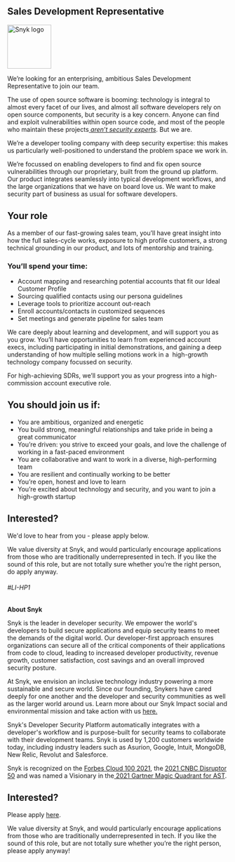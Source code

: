 Sales Development Representative 
---

<img src="https://res.cloudinary.com/snyk/image/upload/v1537345894/press-kit/brand/logo-black.png" width="100" alt="Snyk logo" />

<p><span style="font-weight: 400;">We’re looking for an enterprising, ambitious Sales Development Representative to join our team.</span></p>
<p><span style="font-weight: 400;">The use of open source software is booming: technology is integral to almost every facet of our lives, and almost all software developers rely on open source components, but security is a key concern. Anyone can find and exploit vulnerabilities within open source code, and most of the people who maintain these projects</span><a href="https://snyk.io/stateofossecurity/#risk-and-impact"> <em><span style="font-weight: 400;">aren’t security experts</span></em></a><span style="font-weight: 400;">. But we are.</span></p>
<p><span style="font-weight: 400;">We’re a developer tooling company with deep security expertise: this makes us particularly well-positioned to understand the problem space we work in.</span></p>
<p><span style="font-weight: 400;">We’re focussed on enabling developers to find and fix open source vulnerabilities through our proprietary, built from the ground up platform. Our product integrates seamlessly into typical development workflows, and the large organizations that we have on board love us. We want to make security part of business as usual for software developers.</span></p>
<h2><strong>Your role</strong></h2>
<p><span style="font-weight: 400;">As a member of our fast-growing sales team, you’ll have great insight into how the full sales-cycle works, exposure to high profile customers, a strong technical grounding in our product, and lots of mentorship and training.</span><span style="font-weight: 400;"><br></span></p>
<h3><strong>You’ll spend your time:</strong></h3>
<ul>
<li><span style="font-weight: 400;">Account mapping and researching potential accounts that fit our Ideal Customer Profile</span></li>
<li><span style="font-weight: 400;">Sourcing qualified contacts using our persona guidelines</span></li>
<li><span style="font-weight: 400;">Leverage tools to prioritize account out-reach</span></li>
<li><span style="font-weight: 400;">Enroll accounts/contacts in customized sequences</span></li>
<li><span style="font-weight: 400;">Set meetings and generate pipeline for sales team&nbsp;</span></li>
</ul>
<p><span style="font-weight: 400;">We care deeply about learning and development, and will support you as you grow. You’ll have opportunities to learn from experienced account execs, including participating in initial demonstrations, and gaining a deep understanding of how multiple selling motions work in a&nbsp; high-growth technology company focussed on security.</span></p>
<p><span style="font-weight: 400;">For high-achieving SDRs, we’ll support you as your progress into a high-commission account executive role.</span></p>
<h2><strong>You should join us if:</strong></h2>
<ul>
<li><span style="font-weight: 400;">You are ambitious, organized and energetic</span></li>
<li><span style="font-weight: 400;">You build strong, meaningful relationships and take pride in being a great communicator</span></li>
<li><span style="font-weight: 400;">You’re driven: you strive to exceed your goals, and love the challenge of working in a fast-paced environment</span></li>
<li><span style="font-weight: 400;">You are collaborative and want to work in a diverse, high-performing team</span></li>
<li><span style="font-weight: 400;">You are resilient and continually working to be better</span></li>
<li><span style="font-weight: 400;">You’re open, honest and love to learn</span></li>
<li><span style="font-weight: 400;">You’re excited about technology and security, and you want to join a high-growth startup</span></li>
</ul>
<h2><strong>Interested?</strong></h2>
<p><span style="font-weight: 400;">We'd love to hear from you - please apply below.</span></p>
<p><span style="font-weight: 400;">We value diversity at Snyk, and would particularly encourage applications from those who are traditionally underrepresented in tech. If you like the sound of this role, but are not totally sure whether you’re the right person, do apply anyway.</span></p>
<h6><em>#LI-HP1 </em></h6><div class="content-conclusion"><p><strong>About Snyk</strong></p>
<p><span style="font-weight: 400;">Snyk is the leader in developer security. We empower the world's developers to build secure applications and equip security teams to meet the demands of the digital world. Our developer-first approach ensures organizations can secure all of the critical components of their applications from code to cloud, leading to increased developer productivity, revenue growth, customer satisfaction, cost savings and an overall improved security posture.&nbsp;</span></p>
<p><span style="font-weight: 400;">At Snyk, we envision an inclusive technology industry powering a more sustainable and secure world.</span> <span style="font-weight: 400;">Since our founding, Snykers have cared deeply for one another and the developer and security communities as well as the larger world around us. Learn more about our Snyk Impact social and environmental mission and take action with us </span><a href="https://snyk.io/about/snyk-impact/"><span style="font-weight: 400;">here.</span></a></p>
<p><span style="font-weight: 400;">Snyk's Developer Security Platform automatically integrates with a developer's workflow and is purpose-built for security teams to collaborate with their development teams. Snyk is used by 1,200 customers worldwide today, including industry leaders such as Asurion, Google, Intuit, MongoDB, New Relic, Revolut and Salesforce.</span></p>
<p><span style="font-weight: 400;">Snyk is recognized on the </span><a href="https://www.forbes.com/cloud100/#6f24b5ba5f94"><span style="font-weight: 400;">Forbes Cloud 100 2021</span></a><span style="font-weight: 400;">, the </span><a href="https://www.cnbc.com/2021/05/25/these-are-the-2021-cnbc-disruptor-50-companies.html"><span style="font-weight: 400;">2021 CNBC Disruptor 50</span></a><span style="font-weight: 400;"> and was named a Visionary in the</span><a href="https://snyk.io/blog/snyk-visionary-2021-gartner-magic-quadrant-for-ast/"><span style="font-weight: 400;"> 2021 Gartner Magic Quadrant for AST</span></a><span style="font-weight: 400;">.</span></p></div>

Interested?
---

Please apply [here](https://boards.greenhouse.io/snyk/jobs/4764994002#app).

We value diversity at Snyk, and would particularly encourage applications from those who are traditionally underrepresented in tech.
If you like the sound of this role, but are not totally sure whether you’re the right person, please apply anyway!
